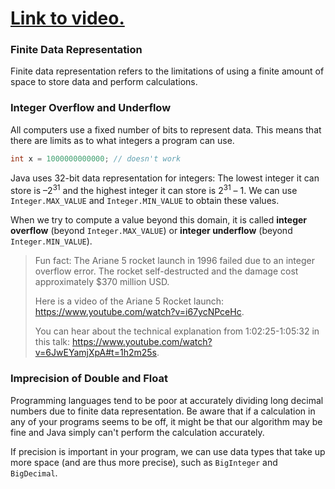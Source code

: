 # [Link to video.](https://www.youtube.com/watch?v=C6RS5K8tnfY&list=PLVD25niNi0BlrBcSEHETFCRRZspWLdrTg)

### Finite Data Representation

Finite data representation refers to the limitations of using a finite amount of space to store data and perform calculations.

### Integer Overflow and Underflow

All computers use a fixed number of bits to represent data. This means that there are limits as to what integers a program can use.  

```java
int x = 1000000000000; // doesn't work
```

Java uses 32-bit data representation for integers: The lowest integer it can store is –2<sup>31</sup> and the highest integer it can store is 2<sup>31</sup> – 1. We can use `Integer.MAX_VALUE` and `Integer.MIN_VALUE` to obtain these values.

When we try to compute a value beyond this domain, it is called **integer overflow** (beyond `Integer.MAX_VALUE`) or **integer underflow** (beyond `Integer.MIN_VALUE`).

> Fun fact: The Ariane 5 rocket launch in 1996 failed due to an integer overflow error. The rocket self-destructed and the damage cost approximately $370 million USD.
>
> Here is a video of the Ariane 5 Rocket launch: https://www.youtube.com/watch?v=i67ycNPceHc.
>
> You can hear about the technical explanation from 1:02:25-1:05:32 in this talk: https://www.youtube.com/watch?v=6JwEYamjXpA#t=1h2m25s.

### Imprecision of Double and Float

Programming languages tend to be poor at accurately dividing long decimal numbers due to finite data representation. Be aware that if a calculation in any of your programs seems to be off, it might be that our algorithm may be fine and Java simply can't perform the calculation accurately. 

If precision is important in your program, we can use data types that take up more space (and are thus more precise), such as `BigInteger` and `BigDecimal`.
